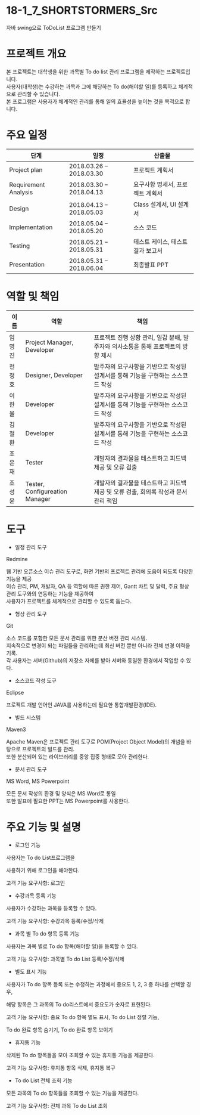 # 18-1_7_SHORTSTORMERS_Src
자바 swing으로 ToDoList 프로그램 만들기



# 프로젝트 개요   

본 프로젝트는 대학생을 위한 과목별 To do list 관리 프로그램을 제작하는 프로젝트입니다.   
사용자(대학생)는 수강하는 과목과 그에 해당하는 To do(해야할 일)를 등록하고 체계적으로 관리할 수 있습니다.   
본 프로그램은 사용자가 체계적인 관리를 통해 일의 효율성을 높이는 것을 목적으로 합니다.   



 
# 주요 일정

|단계|일정|산출물|
|------|---|---|
|Project plan|2018.03.26 – 2018.03.30|프로젝트 계획서|
|Requirement Analysis|2018.03.30 – 2018.04.13|요구사항 명세서, 프로젝트 계획서|
|Design|2018.04.13 – 2018.05.03 |Class 설계서, UI 설계서|
|Implementation|2018.05.04 – 2018.05.20 |소스 코드| 
|Testing|2018.05.21 – 2018.05.31|테스트 케이스, 테스트 결과 보고서| 
|Presentation|2018.05.31 – 2018.06.04 |최종발표 PPT| 


 
# 역할 및 책임
|이름|역할|책임|
|------|---|---|
|임명진|Project Manager, Developer|프로젝트 진행 상황 관리, 일감 분배, 발주자와 의사소통을 통해 프로젝트의 방향 제시|
|천정호|Designer, Developer|발주자의 요구사항을 기반으로 작성된 설계서를 통해 기능을 구현하는 소스코드 작성|
|이한울|Developer|발주자의 요구사항을 기반으로 작성된 설계서를 통해 기능을 구현하는 소스코드 작성|
|김철환|Developer|발주자의 요구사항을 기반으로 작성된 설계서를 통해 기능을 구현하는 소스코드 작성| 
|조은재|Tester| 개발자의 결과물을 테스트하고 피드백 제공 및 오류 검출| 
|조성윤|Tester, Configureation Manager|개발자의 결과물을 테스트하고 피드백 제공 및 오류 검출, 회의록 작성과 문서 관리 책임| 
  

 
# 도구

- 일정 관리 도구

Redmine

웹 기반 오픈소스 이슈 관리 도구로, 화면 기반의 프로젝트 관리에 도움이 되도록 다양한 기능을 제공   
이슈 관리, PM, 개발자, QA 등 역할에 따른 권한 제어, Gantt 차트 및 달력, 주요 형상 관리 도구와의 연동하는 기능을 제공하여   
사용자가 프로젝트를 체계적으로 관리할 수 있도록 돕는다.   

 

-  형상 관리 도구   

Git   

소스 코드를 포함한 모든 문서 관리를 위한 분산 버전 관리 시스템.   
지속적으로 변경이 되는 파일들을 관리하는데 최신 버전 뿐만 아니라 전체 변경 이력을 기록.   
각 사용자는 서버(Github)의 저장소 자체를 받아 서버와 동일한 환경에서 작업할 수 있다.   

 

- 소스코드 작성 도구   

Eclipse   

프로젝트 개발 언어인 JAVA를 사용하는데 필요한 통합개발환경(IDE).   

 

- 빌드 시스템   

Maven3

Apache Maven은 프로젝트 관리 도구로 POM(Project Object Model)의 개념을 바탕으로 프로젝트의 빌드를 관리.   
또한 분산되어 있는 라이브러리를 중앙 집중 형태로 모아 관리한다.   

 

- 문서 관리 도구

MS Word, MS Powerpoint

모든 문서 작성의 환경 및 양식은 MS Word로 통일   
또한 발표에 필요한 PPT는 MS Powerpoint를 사용한다.

 
 
 
# 주요 기능 및 설명

- 로그인 기능

사용자는 To do List프로그램을

사용하기 위해 로그인을 해야한다.

고객 기능 요구사항: 로그인

 

- 수강과목 등록 기능

사용자가 수강하는 과목을 등록할 수 있다.

고객 기능 요구사항: 수강과목 등록/수정/삭제

 

- 과목 별 To do 항목 등록 기능

사용자는 과목 별로 To do 항목(해야할 일)을 등록할 수 있다.

고객 기능 요구사항: 과목별 To do List 등록/수정/삭제

 

- 별도 표시 기능

사용자가 To do 항목 등록 또는 수정하는 과정에서 중요도 1, 2, 3 중 하나를 선택할 경우,

해당 항목은 그 과목의 To do리스트에서 중요도가 숫자로 표현된다.

고객 기능 요구사항: 중요 To do 항목 별도 표시, To do List 정렬 기능,

To do 완료 항목 숨기기, To do 완료 항목 보이기

 

- 휴지통 기능

삭제된 To do 항목들을 모아 조회할 수 있는 휴지통 기능을 제공한다.

고객 기능 요구사항: 휴지통 항목 삭제, 휴지통 복구

 

- To do List 전체 조회 기능

모든 과목의 To do 항목들을 조회할 수 있는 기능을 제공한다.

고객 기능 요구사항: 전체 과목 To do List 조회
